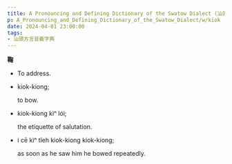 ```yaml
---
title: A Pronouncing and Defining Dictionary of the Swatow Dialect (汕頭方言音義字典) / kiok
p: A_Pronouncing_and_Defining_Dictionary_of_the_Swatow_Dialect/w/kiok
date: 2024-04-01 23:00:00
tags: 
- 汕頭方言音義字典
---
```



**鞠**
- To address.

- kiok-kiong;

  to bow.

- kiok-kiong kìⁿ lói;

  the etiquette of salutation.

- i cē kìⁿ tîeh kiok-kiong kiok-kiong;

  as soon as he saw him he bowed repeatedly.